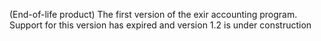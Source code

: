 (End-of-life product)
The first version of the exir accounting program. 
Support for this version has expired and version 1.2 is under construction
